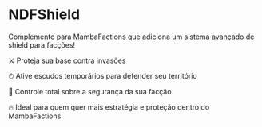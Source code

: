 # NDFShield
Complemento para MambaFactions que adiciona um sistema avançado de shield para facções!

⚔ Proteja sua base contra invasões

⏱ Ative escudos temporários para defender seu território

💎 Controle total sobre a segurança da sua facção

🔥 Ideal para quem quer mais estratégia e proteção dentro do MambaFactions

